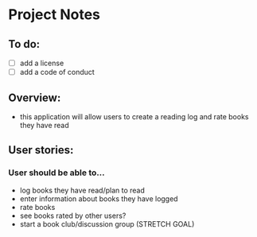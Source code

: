 # Project Notes 

## To do:
- [ ] add a license
- [ ] add a code of conduct 

## Overview: 
- this application will allow users to create a reading log and rate books they have read 

## User stories: 
### User should be able to... 
- log books they have read/plan to read 
- enter information about books they have logged
- rate books 
- see books rated by other users? 
- start a book club/discussion group (STRETCH GOAL)